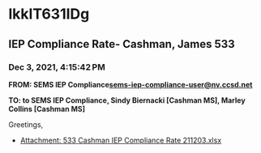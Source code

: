 # lkklT631IDg
## IEP Compliance Rate- Cashman, James 533
### Dec 3, 2021, 4:15:42 PM
**FROM: SEMS IEP Compliance<sems-iep-compliance-user@nv.ccsd.net>**

**TO: to SEMS IEP Compliance, Sindy Biernacki [Cashman MS], Marley Collins [Cashman MS]**


Greetings,  





* [Attachment: 533 Cashman IEP Compliance Rate 211203.xlsx](lkklT631IDg-attachment-1.xlsx)
